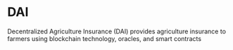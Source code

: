 # DAI
Decentralized Agriculture Insurance (DAI) provides agriculture insurance to farmers using blockchain technology, oracles, and smart contracts
